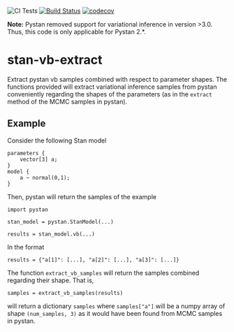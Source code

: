 ![CI Tests](https://github.com/soerenberg/stan-vb-extract/actions/workflows/ci.yml/badge.svg)
[![Build Status](https://travis-ci.com/soerenberg/stan-vb-extract.svg?branch=main)](https://travis-ci.com/soerenberg/stan-vb-extract)
[![codecov](https://codecov.io/gh/soerenberg/stan-vb-extract/branch/main/graph/badge.svg?token=GI0ENVKQW5)](https://codecov.io/gh/soerenberg/stan-vb-extract)

**Note:** Pystan removed support for variational inference in version >3.0.
Thus, this code is only applicable for Pystan 2.*.

# stan-vb-extract
Extract pystan vb samples combined with respect to parameter shapes.
The functions provided will extract variational inference samples from pystan
conveniently regarding the shapes of the parameters (as in the `extract` method
of the MCMC samples in pystan).

## Example
Consider the following Stan model

```{stan}
parameters {
    vector[3] a;
}
model {
    a ~ normal(0,1);
}
```

Then, pystan will return the samples of the example

```{python}
import pystan

stan_model = pystan.StanModel(...)

results = stan_model.vb(...)
```

In the format

```
results = {"a[1]": [...], "a[2]": [...], "a[3]": [...]}
```

The function `extract_vb_samples` will return the samples combined regarding
their shape. That is,

```{python}
samples = extract_vb_samples(results)
```

will return a dictionary `samples` where `samples["a"]` will be a numpy array
of shape `(num_samples, 3)` as it would have been found from MCMC samples in
pystan.
